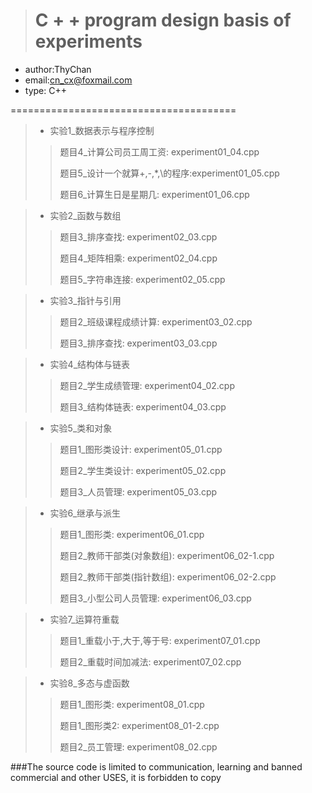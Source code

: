 ># C + + program design basis of experiments
* author:ThyChan
* email:cn_cx@foxmail.com
* type: C++

=======================================
>* 实验1_数据表示与程序控制
>>题目4_计算公司员工周工资:       experiment01_04.cpp<p>
>>题目5_设计一个就算+,-,*,\的程序:experiment01_05.cpp<p>
>>题目6_计算生日是星期几:         experiment01_06.cpp<p>

>* 实验2_函数与数组
>>题目3_排序查找:                 experiment02_03.cpp<p>
>>题目4_矩阵相乘:                 experiment02_04.cpp<p>
>>题目5_字符串连接:               experiment02_05.cpp<p>

>* 实验3_指针与引用
>>题目2_班级课程成绩计算:         experiment03_02.cpp<p>
>>题目3_排序查找:                 experiment03_03.cpp<p>

>* 实验4_结构体与链表
>>题目2_学生成绩管理:             experiment04_02.cpp<p>
>>题目3_结构体链表:               experiment04_03.cpp<p>

>* 实验5_类和对象
>>题目1_图形类设计:               experiment05_01.cpp<p>
>>题目2_学生类设计:               experiment05_02.cpp<p>
>>题目3_人员管理:                 experiment05_03.cpp<p>

>* 实验6_继承与派生
>>题目1_图形类:                   experiment06_01.cpp<p>
>>题目2_教师干部类(对象数组):     experiment06_02-1.cpp<p>
>>题目2_教师干部类(指针数组):     experiment06_02-2.cpp<p>
>>题目3_小型公司人员管理:         experiment06_03.cpp<p>

>* 实验7_运算符重载
>>题目1_重载小于,大于,等于号:     experiment07_01.cpp<p>
>>题目2_重载时间加减法:           experiment07_02.cpp<p>

>* 实验8_多态与虚函数
>>题目1_图形类:                   experiment08_01.cpp<p>
>>题目1_图形类2:                  experiment08_01-2.cpp<p>
>>题目2_员工管理:                 experiment08_02.cpp<p>

###The source code is limited to communication, learning and banned commercial and other USES, it is forbidden to copy
